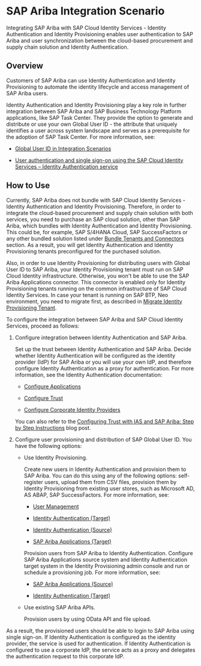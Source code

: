 <!-- loio9114a3590c1a4f8f8de926f18add29f1 -->

# SAP Ariba Integration Scenario

Integrating SAP Ariba with SAP Cloud Identity Services - Identity Authentication and Identity Provisioning enables user authentication to SAP Ariba and user synchronization between the cloud-based procurement and supply chain solution and Identity Authentication.



<a name="loio9114a3590c1a4f8f8de926f18add29f1__section_hyn_njh_g5b"/>

## Overview

Customers of SAP Ariba can use Identity Authentication and Identity Provisioning to automate the identity lifecycle and access management of SAP Ariba users.

Identity Authentication and Identity Provisioning play a key role in further integration between SAP Ariba and SAP Business Technology Platform applications, like SAP Task Center. They provide the option to generate and distribute or use your own Global User ID - the attribute that uniquely identifies a user across system landscape and serves as a prerequisite for the adoption of SAP Task Center. For more information, see:

-   [Global User ID in Integration Scenarios](global-user-id-in-integration-scenarios-a04611d.md)

-   [User authentication and single sign-on using the SAP Cloud Identity Services – Identity Authentication service](https://help.sap.com/docs/ARIBA_PROCUREMENT/e10ed2159560487bb36d1ae89a6e293a/0d87d5f302c34590a9bb2d83cf22b9b7.html)




<a name="loio9114a3590c1a4f8f8de926f18add29f1__section_iv4_4jh_g5b"/>

## How to Use

Currently, SAP Ariba does not bundle with SAP Cloud Identity Services - Identity Authentication and Identity Provisioning. Therefore, in order to integrate the cloud-based procurement and supply chain solution with both services, you need to purchase an SAP cloud solution, other than SAP Ariba, which bundles with Identity Authentication and Identity Provisioning. This could be, for example, SAP S/4HANA Cloud, SAP SuccessFactors or any other bundled solution listed under [Bundle Tenants and Connectors](https://help.sap.com/docs/IDENTITY_PROVISIONING/f48e822d6d484fa5ade7dda78b64d9f5/5db6c8dcf7a347fe81e2a78c3df9ec50.html?version=Cloud) section. As a result, you will get Identity Authentication and Identity Provisioning tenants preconfigured for the purchased solution.

Also, in order to use Identity Provisioning for distributing users with Global User ID to SAP Ariba, your Identity Provisioning tenant must run on SAP Cloud Identity infrastructure. Otherwise, you won't be able to use the SAP Ariba Applications connector. This connector is enabled only for Identity Provisioning tenants running on the common infrastructure of SAP Cloud Identity Services. In case your tenant is running on SAP BTP, Neo environment, you need to migrate first, as described in [Migrate Identity Provisioning Tenant](https://help.sap.com/docs/IDENTITY_PROVISIONING/f48e822d6d484fa5ade7dda78b64d9f5/055f92d5e11d491c97b68223c68179ad.html?version=Cloud).

To configure the integration between SAP Ariba and SAP Cloud Identity Services, proceed as follows:

1.  Configure integration between Identity Authentication and SAP Ariba.

    Set up the trust between Identity Authentication and SAP Ariba. Decide whether Identity Authentication will be configured as the identity provider \(IdP\) for SAP Ariba or you will use your own IdP, and therefore configure Identity Authentication as a proxy for authentication. For more information, see the Identity Authentication documentation:

    -   [Configure Applications](https://help.sap.com/docs/IDENTITY_AUTHENTICATION/6d6d63354d1242d185ab4830fc04feb1/61ad3b0796ca4f5bae706632a29b1418.html)

    -   [Configure Trust](https://help.sap.com/docs/IDENTITY_AUTHENTICATION/6d6d63354d1242d185ab4830fc04feb1/f96e4c5930a94d1ba117e05a3f3c30fc.html)

    -   [Configure Corporate Identity Providers](https://help.sap.com/docs/IDENTITY_AUTHENTICATION/6d6d63354d1242d185ab4830fc04feb1/19f3eca47db643b6aad448b5dc1075ad.html)


    You can also refer to the [Configuring Trust with IAS and SAP Ariba: Step by Step Instructions](https://blogs.sap.com/2022/02/01/configuring-trust-with-ias-and-sap-ariba-step-by-step-instructions/) blog post.

2.  Configure user provisioning and distribution of SAP Global User ID. You have the following options:

    -   Use Identity Provisioning.

        Create new users in Identity Authentication and provision them to SAP Ariba. You can do this using any of the following options: self-register users, upload them from CSV files, provision them by Identity Provisioning from existing user stores, such as Microsoft AD, AS ABAP, SAP SuccessFactors. For more information, see:

        -   [User Management](https://help.sap.com/docs/IDENTITY_AUTHENTICATION/6d6d63354d1242d185ab4830fc04feb1/228428f9f476449cafd841a68d75b234.html?version=Cloud)

        -   [Identity Authentication \(Target\)](https://help.sap.com/docs/IDENTITY_PROVISIONING/f48e822d6d484fa5ade7dda78b64d9f5/f217bd39c17d47cdb4f89ed19cb2c701.html)

        -   [Identity Authentication \(Source\)](https://help.sap.com/docs/IDENTITY_PROVISIONING/f48e822d6d484fa5ade7dda78b64d9f5/e4e25f1fae094c2a89ad62159e1cd230.html)

        -   [SAP Ariba Applications \(Target\)](https://help.sap.com/docs/IDENTITY_PROVISIONING/f48e822d6d484fa5ade7dda78b64d9f5/47c890311337469e8615de705c54b3f4.html)


        Provision users from SAP Ariba to Identity Authentication. Configure SAP Ariba Applications source system and Identity Authentication target system in the Identity Provisioning admin console and run or schedule a provisioning job. For more information, see:

        -   [SAP Ariba Applications \(Source\)](https://help.sap.com/docs/IDENTITY_PROVISIONING/f48e822d6d484fa5ade7dda78b64d9f5/0ef109106be242319bb18ac4130a9564.html)

        -   [Identity Authentication \(Target\)](https://help.sap.com/docs/IDENTITY_PROVISIONING/f48e822d6d484fa5ade7dda78b64d9f5/f217bd39c17d47cdb4f89ed19cb2c701.html)


    -   Use existing SAP Ariba APIs.

        Provision users by using OData API and file upload.



As a result, the provisioned users should be able to login to SAP Ariba using single sign-on. If Identity Authentication is configured as the identity provider, the service is used for authentication. If Identity Authentication is configured to use a corporate IdP, the service acts as a proxy and delegates the authentication request to this corporate IdP.


